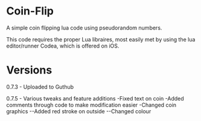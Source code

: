 Coin-Flip
=========

A simple coin flipping lua code using pseudorandom numbers.

This code requires the proper Lua libraires, most easily met by using the lua editor/runner Codea, which is offered on iOS.

Versions
========
0.7.3 - Uploaded to Guthub

0.7.5 - Various tweaks and feature additions
-Fixed text on coin
-Added comments through code to make modification easier
-Changed coin graphics
--Added red stroke on outside
--Changed colour
